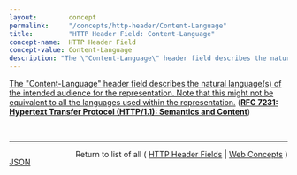 ```yaml
---
layout:        concept
permalink:     "/concepts/http-header/Content-Language"
title:         "HTTP Header Field: Content-Language"
concept-name:  HTTP Header Field
concept-value: Content-Language
description: "The \"Content-Language\" header field describes the natural language(s) of the intended audience for the representation. Note that this might not be equivalent to all the languages used within the representation."
---
```


[The "Content-Language" header field describes the natural language(s) of the intended audience for the representation. Note that this might not be equivalent to all the languages used within the representation.](https://datatracker.ietf.org/doc/html/rfc7231#section-3.1.3.2 "Read documentation for HTTP Header Field &#34;Content-Language&#34;") (**[RFC 7231: Hypertext Transfer Protocol (HTTP/1.1): Semantics and Content](/specs/IETF/RFC/7231 "The Hypertext Transfer Protocol (HTTP) is an application-level protocol for distributed, collaborative, hypertext information systems. This document defines the semantics of HTTP/1.1 messages as expressed by request methods, request header fields, response status codes, and response header fields, along with the payload of messages (metadata and body content) and mechanisms for content negotiation.")**)

<br/>
<hr/>

<p style="float : left"><a href="./Content-Language.json" title="JSON representing this particular Web Concept value">JSON</a></p>
<p style="text-align: right">Return to list of all ( <a href="../http-header/">HTTP Header Fields</a> | <a href="../">Web Concepts</a> )</p>
